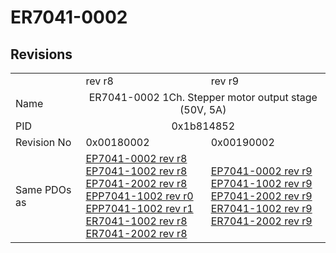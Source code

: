 # ER7041-0002

## Revisions
<table>
<tr>
<td></td>
<td>rev r8</td>
<td>rev r9</td>
</tr>
<tr>
<td>Name</td>
<td colspan=2 align="center">ER7041-0002 1Ch. Stepper motor output stage (50V, 5A)</td>
</tr>
<tr>
<td>PID</td>
<td colspan=2 align="center">0x1b814852</td>
</tr>
<tr>
<td>Revision No</td>
<td>0x00180002</td>
<td>0x00190002</td>
</tr>
<tr>
<td>Same PDOs as</td>
<td><a href="EP7041-0002.md">EP7041-0002 rev r8</a><br/><a href="EP7041-1002.md">EP7041-1002 rev r8</a><br/><a href="EP7041-2002.md">EP7041-2002 rev r8</a><br/><a href="EPP7041-1002.md">EPP7041-1002 rev r0</a><br/><a href="EPP7041-1002.md">EPP7041-1002 rev r1</a><br/><a href="ER7041-1002.md">ER7041-1002 rev r8</a><br/><a href="ER7041-2002.md">ER7041-2002 rev r8</a></td>
<td><a href="EP7041-0002.md">EP7041-0002 rev r9</a><br/><a href="EP7041-1002.md">EP7041-1002 rev r9</a><br/><a href="EP7041-2002.md">EP7041-2002 rev r9</a><br/><a href="ER7041-1002.md">ER7041-1002 rev r9</a><br/><a href="ER7041-2002.md">ER7041-2002 rev r9</a></td>
</tr>
</table>

